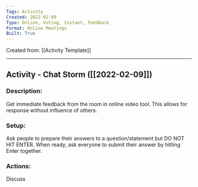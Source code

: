 ```yaml
---
Tags: Activity
Created: 2022-02-09
Type: Online, Voting, Instant, Feedback
Format: Online Meetings
Built: True
---
```

Created from: [[Activity Template]]

--------------------------------------------------------------------------------
## Activity - Chat Storm ([[2022-02-09]])
### Description: 
Get immediate feedback from the room in online video tool. This allows for response without influence of others.

### Setup: 
Ask people to prepare their answers to a question/statement but DO NOT HIT ENTER. When ready, ask everyone to submit their answer by hitting Enter together.

### Actions: 
Discuss